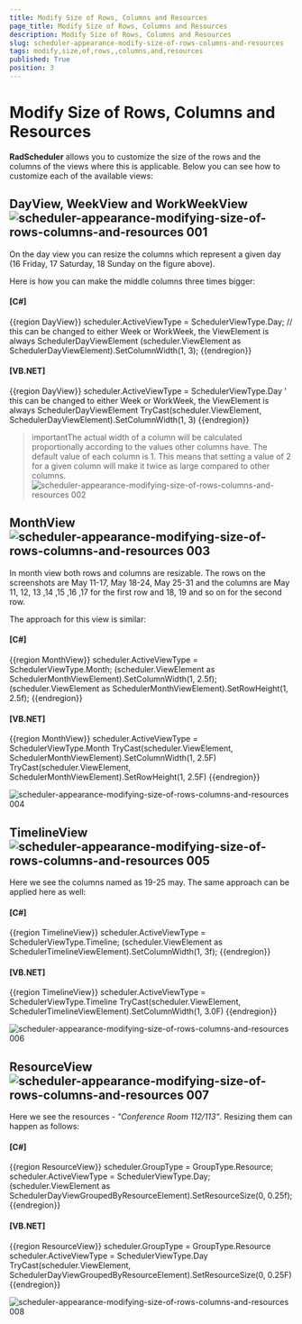 ```yaml
---
title: Modify Size of Rows, Columns and Resources
page_title: Modify Size of Rows, Columns and Resources
description: Modify Size of Rows, Columns and Resources
slug: scheduler-appearance-modify-size-of-rows-columns-and-resources
tags: modify,size,of,rows,,columns,and,resources
published: True
position: 3
---
```


# Modify Size of Rows, Columns and Resources



__RadScheduler__ 
        allows you to customize the size of the rows and the columns of the views where this is applicable. Below you can see how to customize each of the available views:

## DayView, WeekView and WorkWeekView![scheduler-appearance-modifying-size-of-rows-columns-and-resources 001](images/scheduler-appearance-modifying-size-of-rows-columns-and-resources001.png)

On the day view you can resize the columns which represent a given day (16 Friday, 17 Saturday, 18 Sunday on the figure above).

Here is how you can make the middle columns three times bigger:

#### __[C#]__

{{region DayView}}
	            scheduler.ActiveViewType = SchedulerViewType.Day; // this can be changed to either Week or WorkWeek, the ViewElement is always SchedulerDayViewElement
	            (scheduler.ViewElement as SchedulerDayViewElement).SetColumnWidth(1, 3);
	{{endregion}}



#### __[VB.NET]__

{{region DayView}}
	        scheduler.ActiveViewType = SchedulerViewType.Day
	        ' this can be changed to either Week or WorkWeek, the ViewElement is always SchedulerDayViewElement
	        TryCast(scheduler.ViewElement, SchedulerDayViewElement).SetColumnWidth(1, 3)
	{{endregion}}



>importantThe actual width of a column will be calculated proportionally according to the values other columns have. The default value of each column is 1. This means that setting a value of 2 for a given column will make it twice as large compared to other columns.
          ![scheduler-appearance-modifying-size-of-rows-columns-and-resources 002](images/scheduler-appearance-modifying-size-of-rows-columns-and-resources002.png)

## MonthView![scheduler-appearance-modifying-size-of-rows-columns-and-resources 003](images/scheduler-appearance-modifying-size-of-rows-columns-and-resources003.png)

In month view both rows and columns are resizable. The rows on the screenshots are May 11-17, May 18-24, May 25-31 and  the columns are May 11, 12, 13 ,14 ,15 ,16 ,17 for the first row and 18, 19 and so on for the second row.
        

The approach for this view is similar:
        

#### __[C#]__

{{region MonthView}}
	            scheduler.ActiveViewType = SchedulerViewType.Month;
	            (scheduler.ViewElement as SchedulerMonthViewElement).SetColumnWidth(1, 2.5f);
	            (scheduler.ViewElement as SchedulerMonthViewElement).SetRowHeight(1, 2.5f);
	{{endregion}}



#### __[VB.NET]__

{{region MonthView}}
	        scheduler.ActiveViewType = SchedulerViewType.Month
	        TryCast(scheduler.ViewElement, SchedulerMonthViewElement).SetColumnWidth(1, 2.5F)
	        TryCast(scheduler.ViewElement, SchedulerMonthViewElement).SetRowHeight(1, 2.5F)
	{{endregion}}

![scheduler-appearance-modifying-size-of-rows-columns-and-resources 004](images/scheduler-appearance-modifying-size-of-rows-columns-and-resources004.png)

## TimelineView![scheduler-appearance-modifying-size-of-rows-columns-and-resources 005](images/scheduler-appearance-modifying-size-of-rows-columns-and-resources005.png)

Here we see the columns named as 19-25 may. The same approach can be applied here as well:
        

#### __[C#]__

{{region TimelineView}}
	            scheduler.ActiveViewType = SchedulerViewType.Timeline;
	            (scheduler.ViewElement as SchedulerTimelineViewElement).SetColumnWidth(1, 3f);
	{{endregion}}



#### __[VB.NET]__

{{region TimelineView}}
	        scheduler.ActiveViewType = SchedulerViewType.Timeline
	        TryCast(scheduler.ViewElement, SchedulerTimelineViewElement).SetColumnWidth(1, 3.0F)
	{{endregion}}

![scheduler-appearance-modifying-size-of-rows-columns-and-resources 006](images/scheduler-appearance-modifying-size-of-rows-columns-and-resources006.png)

## ResourceView![scheduler-appearance-modifying-size-of-rows-columns-and-resources 007](images/scheduler-appearance-modifying-size-of-rows-columns-and-resources007.png)

Here we see the resources - *"Conference Room 112/113"*. Resizing them can happen as follows:
        

#### __[C#]__

{{region ResourceView}}
	            scheduler.GroupType = GroupType.Resource;
	            scheduler.ActiveViewType = SchedulerViewType.Day;
	            (scheduler.ViewElement as SchedulerDayViewGroupedByResourceElement).SetResourceSize(0, 0.25f);
	{{endregion}}



#### __[VB.NET]__

{{region ResourceView}}
	        scheduler.GroupType = GroupType.Resource
	        scheduler.ActiveViewType = SchedulerViewType.Day
	        TryCast(scheduler.ViewElement, SchedulerDayViewGroupedByResourceElement).SetResourceSize(0, 0.25F)
	{{endregion}}

![scheduler-appearance-modifying-size-of-rows-columns-and-resources 008](images/scheduler-appearance-modifying-size-of-rows-columns-and-resources008.png)
